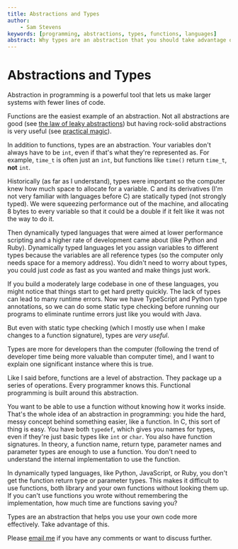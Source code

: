 ```yaml
---
title: Abstractions and Types
author:
    - Sam Stevens
keywords: [programming, abstractions, types, functions, languages]
abstract: Why types are an abstraction that you should take advantage of.
---
```


# Abstractions and Types

Abstraction in programming is a powerful tool that lets us make larger systems with fewer lines of code. 

Functions are the easiest example of an abstraction. Not all abstractions are good (see [the law of leaky abstractions](https://www.joelonsoftware.com/2002/11/11/the-law-of-leaky-abstractions/)) but having rock-solid abstractions is very useful (see [practical magic](https://sites.google.com/site/steveyegge2/practical-magic)).

In addition to functions, types are an abstraction. Your variables don't always have to be `int`, even if that's what they're represented as. For example, `time_t` is often just an `int`, but functions like `time()` return `time_t`, **not** `int`.

Historically (as far as I understand), types were important so the computer knew how much space to allocate for a variable. C and its derivatives (I'm not very familiar with languages before C) are statically typed (not strongly typed). We were squeezing performance out of the machine, and allocating 8 bytes to every variable so that it could be a double if it felt like it was not the way to do it.

Then dynamically typed languages that were aimed at lower performance scripting and a higher rate of development came about (like Python and Ruby). Dynamically typed languages let you assign variables to different types because the variables are all reference types (so the computer only needs space for a memory address). You didn't need to worry about types, you could just *code* as fast as you wanted and make things just work.

If you build a moderately large codebase in one of these languages, you might notice that things start to get hard pretty quickly. The lack of types can lead to many runtime errors. Now we have TypeScript and Python type annotations, so we can do some static type checking before running our programs to eliminate runtime errors just like you would with Java.

But even with static type checking (which I mostly use when I make changes to a function signature), types are *very useful*. 

Types are more for developers than the computer (following the trend of developer time being more valuable than computer time), and I want to explain one significant instance where this is true.

Like I said before, functions are a level of abstraction. They package up a series of operations. Every programmer knows this. Functional programming is built around this abstraction. 

You want to be able to use a function without knowing how it works inside. That's the whole idea of an abstraction in programming: you hide the hard, messy concept behind something easier, like a function. In C, this sort of thing is easy. You have both `typedef`, which gives you names for types, even if they're just basic types like `int` or `char`. You also have function signatures. In theory, a function name, return type, parameter names and parameter types are enough to use a function. You don't need to understand the internal implementation to use the function.

In dynamically typed languages, like Python, JavaScript, or Ruby, you don't get the function return type or parameter types. This makes it difficult to use functions, both library and your own functions without looking them up. If you can't use functions you wrote without remembering the implementation, how much time are functions saving you?

Types are an abstraction that helps you use your own code more effectively. Take advantage of this.

Please [email me](mailto:samuel.robert.stevens@gmail.com) if you have any comments or want to discuss further.